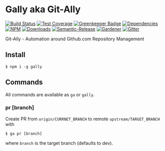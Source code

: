 # Gally aka Git-Ally

[![Build Status](https://img.shields.io/travis/loopmediagroup/gally/master.svg)](https://travis-ci.org/loopmediagroup/gally)
[![Test Coverage](https://img.shields.io/coveralls/loopmediagroup/gally/master.svg)](https://coveralls.io/github/loopmediagroup/gally?branch=master)
[![Greenkeeper Badge](https://badges.greenkeeper.io/loopmediagroup/gally.svg)](https://greenkeeper.io/)
[![Dependencies](https://david-dm.org/loopmediagroup/gally/status.svg)](https://david-dm.org/loopmediagroup/gally)
[![NPM](https://img.shields.io/npm/v/gally.svg)](https://www.npmjs.com/package/gally)
[![Downloads](https://img.shields.io/npm/dt/gally.svg)](https://www.npmjs.com/package/gally)
[![Semantic-Release](https://github.com/simlu/js-gardener/blob/master/assets/icons/semver.svg)](https://github.com/semantic-release/semantic-release)
[![Gardener](https://github.com/simlu/js-gardener/blob/master/assets/badge.svg)](https://github.com/simlu/js-gardener)
[![Gitter](https://github.com/simlu/js-gardener/blob/master/assets/icons/gitter.svg)](https://gitter.im/loopmediagroup/gally)

Git-Ally - Automation around Github.com Repository Management

## Install

    $ npm i -g gally

## Commands

All commands are available as `ga` or `gally`.

### pr [branch]

Create PR from `origin/CURRNET_BRANCH` to remote `upstream/TARGET_BRANCH` with

    $ ga pr [branch]

where `branch` is the target branch (defaults to dev).
